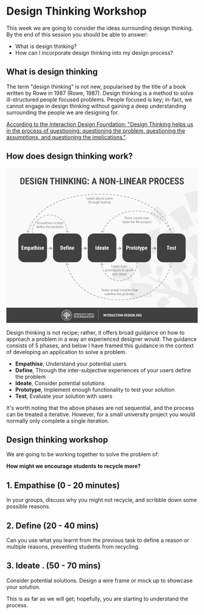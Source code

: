 # Design Thinking Workshop

This week we are going to consider the ideas surrounding design thinking. By the end of this session you should be able to answer:

- What is design thinking?
- How can I incorporate design thinking into my design process?

## What is design thinking

The term "design thinking" is not new, popularised by the title of a book written by Rowe in 1987 (Rowe, 1987). Design thinking is a method to solve ill-structured people focused problems. People focused is key; in-fact, we cannot engage in design thinking without gaining a deep understanding surrounding the people we are designing for.

[According to the Interaction Design Foundation: "Design Thinking helps us in the process of questioning: questioning the problem, questioning the assumptions, and questioning the implications."](https://www.interaction-design.org/literature/article/what-is-design-thinking-and-why-is-it-so-popular).

## How does design thinking work?

![](./design-thinking.jpeg)

Design thinking is not recipe; rather, it offers broad guidance on how to approach a problem in a way an experienced designer would. The guidance consists of 5 phases, and below I have framed this guidance in the context of developing an application to solve a problem.

- **Empathise**, Understand your potential users
- **Define**, Through the inter-subjective experiences of your users define the problem
- **Ideate**, Consider potential solutions
- **Prototype**, Implement enough functionality to test your solution
- **Test**, Evaluate your solution with users

It's worth noting that the above phases are not sequential, and the process can be treated a iterative. However, for a small university project you would normally only complete a single iteration.

## Design thinking workshop

We are going to be working together to solve the problem of:

**How might we encourage students to recycle more?**

## 1. Empathise (0 - 20 minutes)

In your groups, discuss why you might not recycle, and scribble down some possible reasons.

## 2. Define (20 - 40 mins)

Can you use what you learnt from the previous task to define a reason or multiple reasons, preventing students from recycling.

## 3. **Ideate** . (50 - 70 mins)

Consider potential solutions. Design a wire frame or mock up to showcase your solution.

This is as far as we will get; hopefully, you are starting to understand the process.
